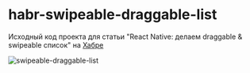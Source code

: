 # habr-swipeable-draggable-list

Исходный код проекта для статьи "React Native: делаем draggable & swipeable список" на [Хабре](https://habr.com/ru/post/460567/)

![swipeable-draggable-list](https://habrastorage.org/webt/28/2s/oq/282soqzy-xmsxuup_ufv0imnp08.gif)
